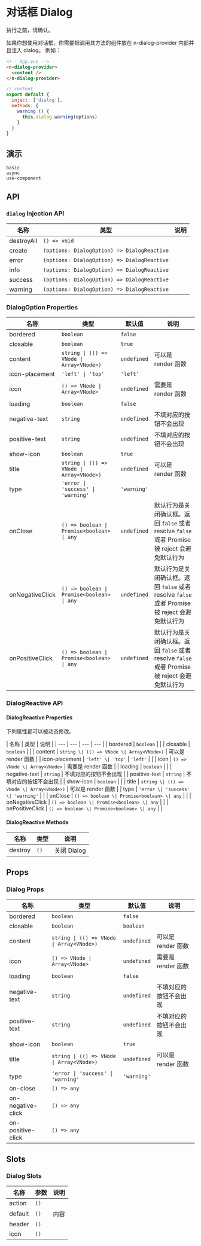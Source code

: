 # 对话框 Dialog

执行之前，请确认。

<n-space vertical>
<n-alert title="使用前提" type="warning">
  如果你想使用对话框，你需要把调用其方法的组件放在 <n-text code>n-dialog-provider</n-text> 内部并且注入 <n-text code>dialog</n-text>。
</n-alert>
例如：

```html
<!-- App.vue -->
<n-dialog-provider>
  <content />
</n-dialog-provider>
```

```js
// content
export default {
  inject: ['dialog'],
  methods: {
    warning () {
      this.dialog.warning(options)
    }
  }
}
```

</n-space>

## 演示

```demo
basic
async
use-component
```

## API

### `dialog` Injection API

| 名称       | 类型                                        | 说明 |
| ---------- | ------------------------------------------- | ---- |
| destroyAll | `() => void`                                |      |
| create     | `(options: DialogOption) => DialogReactive` |      |
| error      | `(options: DialogOption) => DialogReactive` |      |
| info       | `(options: DialogOption) => DialogReactive` |      |
| success    | `(options: DialogOption) => DialogReactive` |      |
| warning    | `(options: DialogOption) => DialogReactive` |      |

### DialogOption Properties

| 名称 | 类型 | 默认值 | 说明 |
| --- | --- | --- | --- |
| bordered | `boolean` | `false` |  |
| closable | `boolean` | `true` |  |
| content | `string \| (() => VNode \| Array<VNode>)` | `undefined` | 可以是 render 函数 |
| icon-placement | `'left' \| 'top'` | `'left'` |  |
| icon | `() => VNode \| Array<VNode>` | `undefined` | 需要是 render 函数 |
| loading | `boolean` | `false` |  |
| negative-text | `string` | `undefined` | 不填对应的按钮不会出现 |
| positive-text | `string` | `undefined` | 不填对应的按钮不会出现 |
| show-icon | `boolean` | `true` |  |
| title | `string \| (() => VNode \| Array<VNode>)` | `undefined` | 可以是 render 函数 |
| type | `'error \| 'success' \| 'warning'` | `'warning'` |  |
| onClose | `() => boolean \| Promise<boolean> \| any` | `undefined` | 默认行为是关闭确认框。返回 `false` 或者 resolve `false` 或者 Promise 被 reject 会避免默认行为 |
| onNegativeClick | `() => boolean \| Promise<boolean> \| any` | `undefined` | 默认行为是关闭确认框。返回 `false` 或者 resolve `false` 或者 Promise 被 reject 会避免默认行为 |
| onPositiveClick | `() => boolean \| Promise<boolean> \| any` | `undefined` | 默认行为是关闭确认框。返回 `false` 或者 resolve `false` 或者 Promise 被 reject 会避免默认行为 |

### DialogReactive API

#### DialogReactive Properties

下列属性都可以被动态修改。

| 名称 | 类型 | 说明 |
| --- | --- | --- | --- |
| bordered | `boolean` |  |
| closable | `boolean` |  |
| content | `string \| (() => VNode \| Array<VNode>)` | 可以是 render 函数 |
| icon-placement | `'left' \| 'top'` | `'left'` |  |
| icon | `() => VNode \| Array<VNode>` | 需要是 render 函数 |
| loading | `boolean` |  |
| negative-text | `string` | 不填对应的按钮不会出现 |
| positive-text | `string` | 不填对应的按钮不会出现 |
| show-icon | `boolean` |  |
| title | `string \| (() => VNode \| Array<VNode>)` | 可以是 render 函数 |
| type | `'error \| 'success' \| 'warning'` |  |
| onClose | `() => boolean \| Promise<boolean> \| any` |  |
| onNegativeClick | `() => boolean \| Promise<boolean> \| any` |  |
| onPositiveClick | `() => boolean \| Promise<boolean> \| any` |  |

#### DialogReactive Methods

| 名称    | 类型 | 说明        |
| ------- | ---- | ----------- |
| destroy | `()` | 关闭 Dialog |

## Props

### Dialog Props

| 名称 | 类型 | 默认值 | 说明 |
| --- | --- | --- | --- |
| bordered | `boolean` | `false` |  |
| closable | `boolean` | `boolean` |  |
| content | `string \| (() => VNode \| Array<VNode>)` | `undefined` | 可以是 render 函数 |
| icon | `() => VNode \| Array<VNode>` | `undefined` | 需要是 render 函数 |
| loading | `boolean` | `false` |  |
| negative-text | `string` | `undefined` | 不填对应的按钮不会出现 |
| positive-text | `string` | `undefined` | 不填对应的按钮不会出现 |
| show-icon | `boolean` | `true` |  |
| title | `string \| (() => VNode \| Array<VNode>)` | `undefined` | 可以是 render 函数 |
| type | `'error \| 'success' \| 'warning'` | `'warning'` |  |
| on-close | `() => any` |  |
| on-negative-click | `() => any` |  |
| on-positive-click | `() => any` |  |

## Slots

### Dialog Slots

| 名称    | 参数 | 说明 |
| ------- | ---- | ---- |
| action  | `()` |      |
| default | `()` | 内容 |
| header  | `()` |      |
| icon    | `()` |      |
